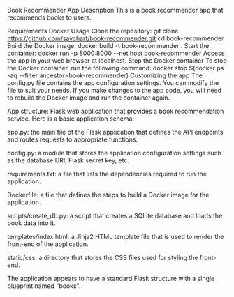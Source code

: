 Book Recommender App
Description
This is a book recommender app that recommends books to users.

Requirements
Docker
Usage
Clone the repository:
git clone https://github.com/savchart/book-recommender.git
cd book-recommender
Build the Docker image:
docker build -t book-recommender .
Start the container:
docker run -p 8000:8000 --net host book-recommender
Access the app in your web browser at localhost.
Stop the Docker container
To stop the Docker container, run the following command:
docker stop $(docker ps -aq --filter ancestor=book-recommender)
Customizing the app
The config.py file contains the app configuration settings. You can modify the file to suit your needs.
If you make changes to the app code, you will need to rebuild the Docker image and run the container again.

App structure:
Flask web application that provides a book recommendation service. Here is a basic application schema:

app.py: the main file of the Flask application that defines the API endpoints and routes requests to appropriate functions.

config.py: a module that stores the application configuration settings such as the database URI, Flask secret key, etc.

requirements.txt: a file that lists the dependencies required to run the application.

Dockerfile: a file that defines the steps to build a Docker image for the application.

scripts/create_db.py: a script that creates a SQLite database and loads the book data into it.

templates/index.html: a Jinja2 HTML template file that is used to render the front-end of the application.

static/css: a directory that stores the CSS files used for styling the front-end.

The application appears to have a standard Flask structure with a single blueprint named "books". 
